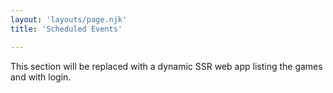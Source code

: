 ```yaml
---
layout: 'layouts/page.njk'
title: 'Scheduled Events'

---
```


This section will be replaced with a dynamic SSR web app listing the games and with login.